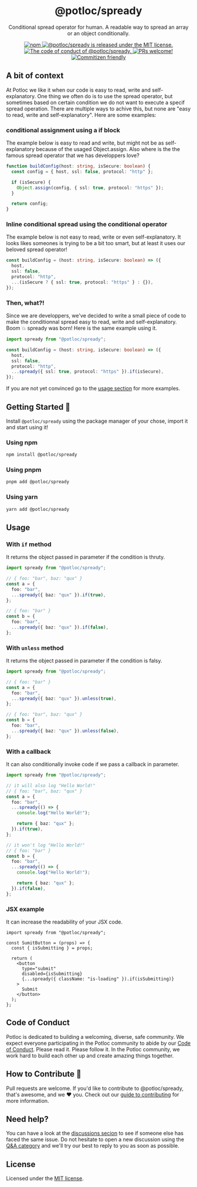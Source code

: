 <h1 align="center">
  @potloc/spready
</h1>

<p align="center">
   Conditional spread operator for human. A readable way to spread an array or an object conditionally.
</p>

<p align="center">
  <a href="https://www.npmjs.com/package/@potloc/spready">
    <img src="https://img.shields.io/npm/v/@potloc/spready.svg" alt="npm" />
  </a>

  <a href="LICENSE">
    <img src="https://img.shields.io/badge/license-MIT-blue.svg" alt="@potloc/spready is released under the MIT license." />
  </a>

  <a href="CODE_OF_CONDUCT.md">
    <img src="https://img.shields.io/badge/Contributor%20Covenant-2.1-blue.svg" alt="The code of conduct of @potloc/spready." />
  </a>

  <a href="CONTRIBUTING.md">
    <img src="https://img.shields.io/badge/PRs-welcome-brightgreen.svg" alt="PRs welcome!" />
  </a>

  <a href="http://commitizen.github.io/cz-cli/">
    <img src="https://img.shields.io/badge/commitizen-friendly-blue.svg" alt="Commitizen friendly" />
  </a>
</p>

## A bit of context

At Potloc we like it when our code is easy to read, write and self-explanatory. One thing we often do is to use the spread operator, but sometimes based on certain condition we do not want to execute a specif spread operation. There are multiple ways to achive this, but none are "easy to read, write and self-explanatory". Here are some examples:

### conditional assignment using a if block

The example below is easy to read and write, but might not be as self-explanatory because of the usaged Object.assign. Also where is the the famous spread operator that we has developpers love?

```ts
function buildConfig(host: string, isSecure: boolean) {
  const config = { host, ssl: false, protocol: "http" };

  if (isSecure) {
    Object.assign(config, { ssl: true, protocol: "https" });
  }

  return config;
}
```

### Inline conditional spread using the conditional operator

The example below is not easy to read, write or even self-explanatory. It looks likes someones is trying to be a bit too smart, but at least it uses our beloved spread operator!

```ts
const buildConfig = (host: string, isSecure: boolean) => ({
  host,
  ssl: false,
  protocol: "http",
  ...(isSecure ? { ssl: true, protocol: "https" } : {}),
});
```

### Then, what?!

Since we are developpers, we've decided to write a small piece of code to make the conditionnal spread easy to read, write and self-explanatory. Boom 💥 spready was born! Here is the same example using it.

```ts
import spready from "@potloc/spready";

const buildConfig = (host: string, isSecure: boolean) => ({
  host,
  ssl: false,
  protocol: "http",
  ...spready({ ssl: true, protocol: "https" }).if(isSecure),
});
```

If you are not yet convinced go to the [usage section](#usage) for more examples.

## Getting Started 🚀

Install `@potloc/spready` using the package manager of your chose, import it and start using it!

### Using npm

```bash
npm install @potloc/spready
```

### Using pnpm

```bash
pnpm add @potloc/spready
```

### Using yarn

```bash
yarn add @potloc/spready
```

## Usage

### With `if` method

It returns the object passed in parameter if the condition is thruty.

```ts
import spready from "@potloc/spready";

// { foo: "bar", baz: "qux" }
const a = {
  foo: "bar",
  ...spready({ baz: "qux" }).if(true),
};

// { foo: "bar" }
const b = {
  foo: "bar",
  ...spready({ baz: "qux" }).if(false),
};
```

### With `unless` method

It returns the object passed in parameter if the condition is falsy.

```ts
import spready from "@potloc/spready";

// { foo: "bar" }
const a = {
  foo: "bar",
  ...spready({ baz: "qux" }).unless(true),
};

// { foo: "bar", baz: "qux" }
const b = {
  foo: "bar",
  ...spready({ baz: "qux" }).unless(false),
};
```

### With a callback

It can also conditionally invoke code if we pass a callback in parameter.

```ts
import spready from "@potloc/spready";

// it will also log "Hello World!"
// { foo: "bar", baz: "qux" }
const a = {
  foo: "bar",
  ...spready(() => {
    console.log("Hello World!");

    return { baz: "qux" };
  }).if(true),
};

// it won't log "Hello World!"
// { foo: "bar" }
const b = {
  foo: "bar",
  ...spready(() => {
    console.log("Hello World!");

    return { baz: "qux" };
  }).if(false),
};
```

### JSX example

It can increase the readability of your JSX code.

```tsx
import spready from "@potloc/spready";

const SumitButton = (props) => {
  const { isSubmitting } = props;

  return (
    <button
      type="submit"
      disabled={isSubmitting}
      {...spready({ className: "is-loading" }).if(isSubmitting)}
    >
      Submit
    </button>
  );
};
```

## Code of Conduct

Potloc is dedicated to building a welcoming, diverse, safe community. We expect everyone participating in the Potloc community to abide by our [Code of Conduct](CODE_OF_CONDUCT.md). Please read it. Please follow it. In the Potloc community, we work hard to build each other up and create amazing things together.

## How to Contribute 🤝

Pull requests are welcome. If you'd like to contribute to @potloc/spready, that's awesome, and we ❤️ you. Check out our [guide to contributing](CODE_OF_CONDUCT.md) for more information.

## Need help?

You can have a look at the [discussions secion](https://github.com/potloc/spready/discussions) to see if someone else has faced the same issue. Do not hesitate to open a new discussion using the [Q&A category](https://github.com/potloc/spready/discussions/new?category=q-a) and we'll try our best to reply to you as soon as possible.

## License

Licensed under the [MIT license](LICENSE).
